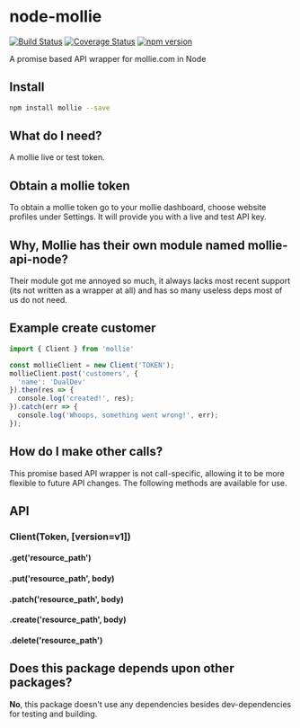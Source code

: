 # node-mollie

[![Build Status](https://travis-ci.org/renedx/node-mollie.svg?branch=master)](https://travis-ci.org/renedx/node-mollie)
[![Coverage Status](https://coveralls.io/repos/github/renedx/node-mollie/badge.svg?branch=master)](https://coveralls.io/github/renedx/node-mollie?branch=master)
[![npm version](https://badge.fury.io/js/mollie.svg)](https://badge.fury.io/js/mollie)

A promise based API wrapper for mollie.com in Node

## Install
```bash
npm install mollie --save
```

## What do I need?
A mollie live or test token.

## Obtain a mollie token
To obtain a mollie token go to your mollie dashboard, choose website profiles under Settings. It will provide you with a live and test API key.

## Why, Mollie has their own module named mollie-api-node?
Their module got me annoyed so much, it always lacks most recent support (its not written as a wrapper at all) and has so many useless deps most of us do not need.

## Example create customer
```js
import { Client } from 'mollie'

const mollieClient = new Client('TOKEN');
mollieClient.post('customers', {
  'name': 'DualDev'
}).then(res => {
  console.log('created!', res);
}).catch(err => {
  console.log('Whoops, something went wrong!', err);
});
```

## How do I make other calls?
This promise based API wrapper is not call-specific, allowing it to be more flexible to future API changes. The following methods are available for use.

## API
### Client(Token, [version=v1])
#### .get('resource_path')
#### .put('resource_path', body)
#### .patch('resource_path', body)
#### .create('resource_path', body)
#### .delete('resource_path')

## Does this package depends upon other packages?
**No**, this package doesn't use any dependencies besides dev-dependencies for testing and building.
